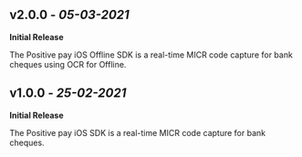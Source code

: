 
## **v2.0.0** - *05-03-2021*
 **Initial Release**
 
 The Positive pay iOS Offline SDK is a real-time MICR code capture for bank cheques using OCR for Offline.
 
## **v1.0.0** - *25-02-2021*
 **Initial Release**
 
 The Positive pay iOS SDK is a real-time MICR code capture for bank cheques.
